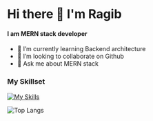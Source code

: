 # Hi there 👋 I'm <b>Ragib</b>
#### I am MERN stack developer
- 🌱 I’m currently learning Backend architecture
- 👯 I’m looking to collaborate on Github
- 💬 Ask me about MERN stack

### My Skillset

[![My Skills](https://skillicons.dev/icons?i=js,mongodb,express,react,nodejs,docker,tailwind,postman,firebase,linux,py,c,vscode,aws&perline=7)](https://skillicons.dev)

![Top Langs](https://github-readme-stats.vercel.app/api/top-langs/?username=raghib01&layout=compact&theme=transparent)
